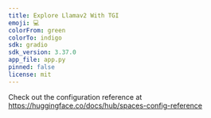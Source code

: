 ```yaml
---
title: Explore Llamav2 With TGI
emoji: 💻
colorFrom: green
colorTo: indigo
sdk: gradio
sdk_version: 3.37.0
app_file: app.py
pinned: false
license: mit
---
```


Check out the configuration reference at https://huggingface.co/docs/hub/spaces-config-reference

